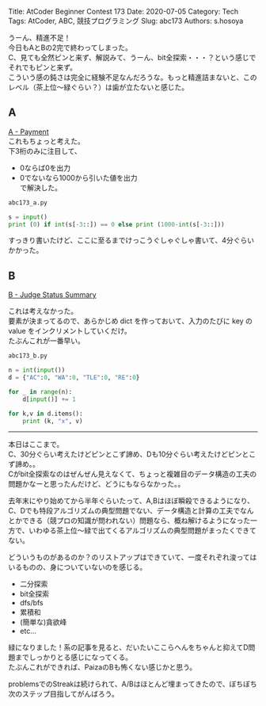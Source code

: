 Title: AtCoder Beginner Contest 173
Date: 2020-07-05
Category: Tech
Tags: AtCoder, ABC, 競技プログラミング
Slug: abc173
Authors: s.hosoya

うーん、精進不足！  
今日もAとBの2完で終わってしまった。  
C、見ても全然ピンと来ず、解説みて、うーん、bit全探索・・・？という感じでそれでもピンと来ず。  
こういう感の鈍さは完全に経験不足なんだろうな。もっと精進詰まないと、このレベル（茶上位～緑ぐらい？）は歯が立たないと感じた。  

## A

[A - Payment](https://atcoder.jp/contests/abc173/tasks/abc173_a)  
これもちょっと考えた。  
下3桁のみに注目して、  
* 0ならば0を出力  
* 0でないなら1000から引いた値を出力  
で解決した。  

~~~python
abc173_a.py

s = input()
print (0) if int(s[-3::]) == 0 else print (1000-int(s[-3::]))
~~~
すっきり書いたけど、ここに至るまでけっこうぐしゃぐしゃ書いて、4分ぐらいかかった。  

## B

[B - Judge Status Summary](https://atcoder.jp/contests/abc173/tasks/abc173_b)

これは考えなかった。  
要素が決まってるので、あらかじめ dict を作っておいて、入力のたびに key の value をインクリメントしていくだけ。  
たぶんこれが一番早い。  

~~~python
abc173_b.py

n = int(input())
d = {"AC":0, "WA":0, "TLE":0, "RE":0}

for _ in range(n):
    d[input()] += 1

for k,v in d.items():
    print (k, "x", v)
~~~

---

本日はここまで。  
C、30分ぐらい考えたけどピンとこず諦め、Dも10分ぐらい考えたけどピンとこず諦め。。  
Cがbit全探索なのはぜんぜん見えなくて、ちょっと複雑目のデータ構造の工夫の問題かなーと思ったんだけど、どうにもならなかった。。  

去年末にやり始めてから半年ぐらいたって、A,Bはほぼ瞬殺できるようになり、C、Dでも特段アルゴリズムの典型問題でない、データ構造と計算の工夫でなんとかできる（競プロの知識が問われない）問題なら、概ね解けるようになった一方で、いわゆる茶上位～緑で出てくるアルゴリズムの典型問題がまったくできてない。  

どういうものがあるのか？のリストアップはできていて、一度それぞれ浚ってはいるものの、身についていないのを感じる。

* 二分探索
* bit全探索
* dfs/bfs
* 累積和
* (簡単な)貪欲峰
* etc...

緑になりました！系の記事を見ると、だいたいここらへんをちゃんと抑えてD問題までしっかりとる感じになってくる。  
たぶんこれができれば、PaizaのBも怖くない感じかと思う。  

problemsでのStreakは続けられて、A/Bはほとんど埋まってきたので、ぼちぼち次のステップ目指してがんばろう。  

